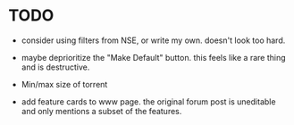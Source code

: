 # TODO

- consider using filters from NSE, or write my own. doesn't look too hard.

- maybe deprioritize the "Make Default" button. this feels like a rare thing and
  is destructive.

- Min/max size of torrent

- add feature cards to www page. the original forum post is uneditable and only
  mentions a subset of the features.